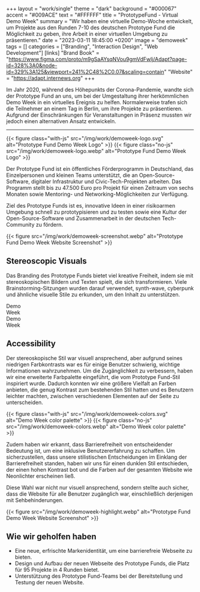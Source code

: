 +++
layout = "work/single"
theme = "dark"
background = "#000067"
accent = "#009ACE"
text = "#FFFFFF"
title = "PrototypeFund - Virtual Demo Week"
summary = "Wir haben eine virtuelle Demo-Woche entwickelt, um Projekte aus den Runden 7-10 des deutschen Prototype Fund die Möglichkeit zu geben, ihre Arbeit in einer virtuellen Umgebung zu präsentieren."
date = "2023-03-11 18:45:00 +0200"
image = "demoweek"
tags = []
categories = ["Branding", "Interaction Design", "Web Development"]
[links]
    "Brand Book" = "https://www.figma.com/proto/m9gSaAYsqNVou9gmVdFwlj/Adapt?page-id=328%3A0&node-id=329%3A125&viewport=241%2C48%2C0.07&scaling=contain"
    "Website" = "https://adapt.internews.org"
+++

Im Jahr 2020, während des Höhepunkts der Corona-Pandemie, wandte sich der Prototype Fund an uns, um bei der Umgestaltung ihrer herkömmlichen Demo Week in ein virtuelles Ereignis zu helfen. Normalerweise trafen sich die Teilnehmer an einem Tag in Berlin, um ihre Projekte zu präsentieren. Aufgrund der Einschränkungen für Veranstaltungen in Präsenz mussten wir jedoch einen alternativen Ansatz entwickeln.

---

{{< figure class="with-js" src="/img/work/demoweek-logo.svg" alt="Prototype Fund Demo Week Logo" >}}
{{< figure class="no-js" src="/img/work/demoweek-logo.webp" alt="Prototype Fund Demo Week Logo" >}}

Der Prototype Fund ist ein öffentliches Förderprogramm in Deutschland, das Einzelpersonen und kleinen Teams unterstützt, die an Open-Source-Software, digitaler Infrastruktur und Civic-Tech-Projekten arbeiten. Das Programm stellt bis zu 47.500 Euro pro Projekt für einen Zeitraum von sechs Monaten sowie Mentoring- und Networking-Möglichkeiten zur Verfügung. 

Ziel des Prototype Funds ist es, innovative Ideen in einer risikoarmen Umgebung schnell zu prototypisieren und zu testen sowie eine Kultur der Open-Source-Software und Zusammenarbeit in der deutschen Tech-Community zu fördern.

{{< figure src="/img/work/demoweek-screenshot.webp" alt="Prototype Fund Demo Week Website Screenshot" >}}

## Stereoscopic Visuals

Das Branding des Prototype Funds bietet viel kreative Freiheit, indem sie mit stereoskopischen Bildern und Texten spielt, die sich transformieren. Viele Brainstorming-Sitzungen wurden darauf verwendet, synth-wave, cyberpunk und ähnliche visuelle Stile zu erkunden, um den Inhalt zu unterstützen.

<div class="d-flex justify-content-between align-items-center">

<div class="demoweek-blue-banner text-center">

<div>Demo</div>

<div>Week</div>

</div>

<div class="demoweek-pink-banner text-center">

<div>Demo</div>

<div>Week</div>

</div>

</div>

## Accessibility

Der stereoskopische Stil war visuell ansprechend, aber aufgrund seines niedrigen Farbkontrasts war es für einige Benutzer schwierig, wichtige Informationen wahrzunehmen. Um die Zugänglichkeit zu verbessern, haben wir eine erweiterte Farbpalette eingeführt, die vom Prototype Fund-Stil inspiriert wurde. Dadurch konnten wir eine größere Vielfalt an Farben anbieten, die genug Kontrast zum bestehenden Stil hatten und es Benutzern leichter machten, zwischen verschiedenen Elementen auf der Seite zu unterscheiden.

{{< figure class="with-js" src="/img/work/demoweek-colors.svg" alt="Demo Week color palette" >}}
{{< figure class="no-js" src="/img/work/demoweek-colors.webp" alt="Demo Week color palette" >}}

Zudem haben wir erkannt, dass Barrierefreiheit von entscheidender Bedeutung ist, um eine inklusive Benutzererfahrung zu schaffen. Um sicherzustellen, dass unsere stilistischen Entscheidungen im Einklang der Barrierefreiheit standen, haben wir uns für einen dunklen Stil entschieden, der einen hohen Kontrast bot und die Farben auf der gesamten Website wie Neonlichter erscheinen ließ.

Diese Wahl war nicht nur visuell ansprechend, sondern stellte auch sicher, dass die Website für alle Benutzer zugänglich war, einschließlich derjenigen mit Sehbehinderungen.

{{< figure src="/img/work/demoweek-highlight.webp" alt="Prototype Fund Demo Week Website Screenshot" >}}

## Wie wir geholfen haben

- Eine neue, erfrischte Markenidentität, um eine barrierefreie Webseite zu bieten. 
- Design und Aufbau der neuen Webseite des Prototype Funds, die Platz für 95 Projekte in 4 Runden bietet. 
- Unterstützung des Prototype Fund-Teams bei der Bereitstellung und Testung der neuen Website.